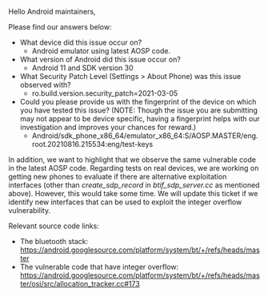 Hello Android maintainers,

Please find our answers below:
- What device did this issue occur on?
  - Android emulator using latest AOSP code.
- What version of Android did this issue occur on?
  - Android 11 and SDK version 30
- What Security Patch Level (Settings > About Phone) was this issue observed with?
  - ro.build.version.security_patch=2021-03-05
- Could you please provide us with the fingerprint of the device on which you have tested this issue? (NOTE: Though the issue you are submitting may not appear to be device specific, having a fingerprint helps with our investigation and improves your chances for reward.)
  - Android/sdk_phone_x86_64/emulator_x86_64:S/AOSP.MASTER/eng.root.20210816.215534:eng/test-keys


In addition, we want to highlight that we observe the same vulnerable code in the latest AOSP code. Regarding tests on real devices, we are working on getting new phones to evaluate if there are alternative exploitation interfaces (other than *create_sdp_record* in *btif_sdp_server.cc* as mentioned above). However, this would take some time. We will update this ticket if we identify new interfaces that can be used to exploit the integer overflow vulnerability.


Relevant source code links:
- The bluetooth stack: https://android.googlesource.com/platform/system/bt/+/refs/heads/master
- The vulnerable code that have integer overflow: https://android.googlesource.com/platform/system/bt/+/refs/heads/master/osi/src/allocation_tracker.cc#173
